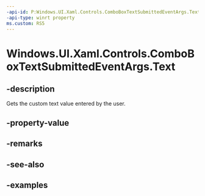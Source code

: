 ```yaml
---
-api-id: P:Windows.UI.Xaml.Controls.ComboBoxTextSubmittedEventArgs.Text
-api-type: winrt property
ms.custom: RS5
---
```


<!-- Property syntax.
public string Text { get; }
-->

# Windows.UI.Xaml.Controls.ComboBoxTextSubmittedEventArgs.Text

## -description
Gets the custom text value entered by the user.

## -property-value

## -remarks

## -see-also

## -examples

